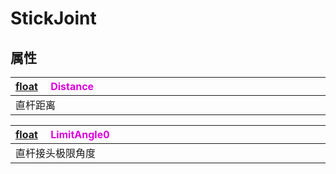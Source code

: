 # StickJoint

## 属性

|<div style="width:700px">[float](/Api/DataType/Number.md) &emsp;<font color="dd00dd">Distance</font></div>|
|:---|
|直杆距离|

|<div style="width:700px">[float](/Api/DataType/Number.md) &emsp;<font color="dd00dd">LimitAngle0</font></div>|
|:---|
|直杆接头极限角度|

